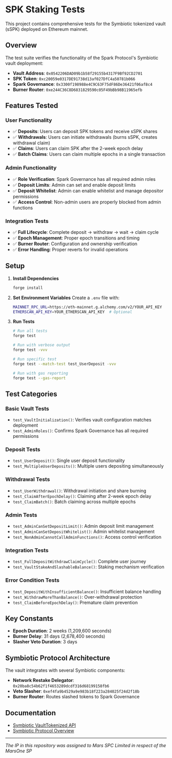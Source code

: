 # SPK Staking Tests

<!-- ![Foundry CI](https://github.com/{org}/{repo}/actions/workflows/ci.yml/badge.svg)
[![Foundry][foundry-badge]][foundry]
[![License: AGPL v3](https://img.shields.io/badge/License-AGPL%20v3-blue.svg)](https://github.com/{org}/{repo}/blob/master/LICENSE) -->

[foundry]: https://getfoundry.sh/
[foundry-badge]: https://img.shields.io/badge/Built%20with-Foundry-FFDB1C.svg

This project contains comprehensive tests for the Symbiotic tokenized vault (sSPK) deployed on Ethereum mainnet.

## Overview

The test suite verifies the functionality of the Spark Protocol's Symbiotic vault deployment:

- **Vault Address**: `0x0542206DAD09b1b58f29155b4317F9Bf92CD2701`
- **SPK Token**: `0xc20059e0317DE91738d13af027DfC4a50781b066`
- **Spark Governance**: `0x3300f198988e4C9C63F75dF86De36421f06af8c4`
- **Burner Router**: `0xe244C36C8D6831829590c05F49bBb98B11965efb`

## Features Tested

### User Functionality
- ✅ **Deposits**: Users can deposit SPK tokens and receive sSPK shares
- ✅ **Withdrawals**: Users can initiate withdrawals (burns sSPK, creates withdrawal claim)
- ✅ **Claims**: Users can claim SPK after the 2-week epoch delay
- ✅ **Batch Claims**: Users can claim multiple epochs in a single transaction

### Admin Functionality
- ✅ **Role Verification**: Spark Governance has all required admin roles
- ✅ **Deposit Limits**: Admin can set and enable deposit limits
- ✅ **Deposit Whitelist**: Admin can enable whitelist and manage depositor permissions
- ✅ **Access Control**: Non-admin users are properly blocked from admin functions

### Integration Tests
- ✅ **Full Lifecycle**: Complete deposit → withdraw → wait → claim cycle
- ✅ **Epoch Management**: Proper epoch transitions and timing
- ✅ **Burner Router**: Configuration and ownership verification
- ✅ **Error Handling**: Proper reverts for invalid operations

## Setup

1. **Install Dependencies**
   ```bash
   forge install
   ```

2. **Set Environment Variables**
   Create a `.env` file with:
   ```bash
   MAINNET_RPC_URL=https://eth-mainnet.g.alchemy.com/v2/YOUR_API_KEY
   ETHERSCAN_API_KEY=YOUR_ETHERSCAN_API_KEY  # Optional
   ```

3. **Run Tests**
   ```bash
   # Run all tests
   forge test

   # Run with verbose output
   forge test -vvv

   # Run specific test
   forge test --match-test test_UserDeposit -vvv

   # Run with gas reporting
   forge test --gas-report
   ```

## Test Categories

### Basic Vault Tests
- `test_VaultInitialization()`: Verifies vault configuration matches deployment
- `test_AdminRoles()`: Confirms Spark Governance has all required permissions

### Deposit Tests
- `test_UserDeposit()`: Single user deposit functionality
- `test_MultipleUserDeposits()`: Multiple users depositing simultaneously

### Withdrawal Tests
- `test_UserWithdrawal()`: Withdrawal initiation and share burning
- `test_ClaimAfterEpochDelay()`: Claiming after 2-week epoch delay
- `test_ClaimBatch()`: Batch claiming across multiple epochs

### Admin Tests
- `test_AdminCanSetDepositLimit()`: Admin deposit limit management
- `test_AdminCanSetDepositWhitelist()`: Admin whitelist management
- `test_NonAdminCannotCallAdminFunctions()`: Access control verification

### Integration Tests
- `test_FullDepositWithdrawClaimCycle()`: Complete user journey
- `test_VaultStakeAndSlashableBalance()`: Staking mechanism verification

### Error Condition Tests
- `test_DepositWithInsufficientBalance()`: Insufficient balance handling
- `test_WithdrawMoreThanBalance()`: Over-withdrawal protection
- `test_ClaimBeforeEpochDelay()`: Premature claim prevention

## Key Constants

- **Epoch Duration**: 2 weeks (1,209,600 seconds)
- **Burner Delay**: 31 days (2,678,400 seconds)
- **Slasher Veto Duration**: 3 days

## Symbiotic Protocol Architecture

The vault integrates with several Symbiotic components:

- **Network Restake Delegator**: `0x20ba8c54b62f1f4653289dcdf316d68199158fb6`
- **Veto Slasher**: `0xef4fa9b4529a9e983b18f223a284025f24d2f18b`
- **Burner Router**: Routes slashed tokens to Spark Governance

## Documentation

- [Symbiotic VaultTokenized API](https://docs.symbiotic.fi/contracts-api/core/VaultTokenized)
- [Symbiotic Protocol Overview](https://docs.symbiotic.fi/)

***
*The IP in this repository was assigned to Mars SPC Limited in respect of the MarsOne SP*
